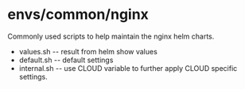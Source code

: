 # envs/common/nginx
Commonly used scripts to help maintain the nginx helm charts.

* values.sh -- result from helm show values
* default.sh -- default settings
* internal.sh -- use CLOUD variable to further apply CLOUD specific settings.

